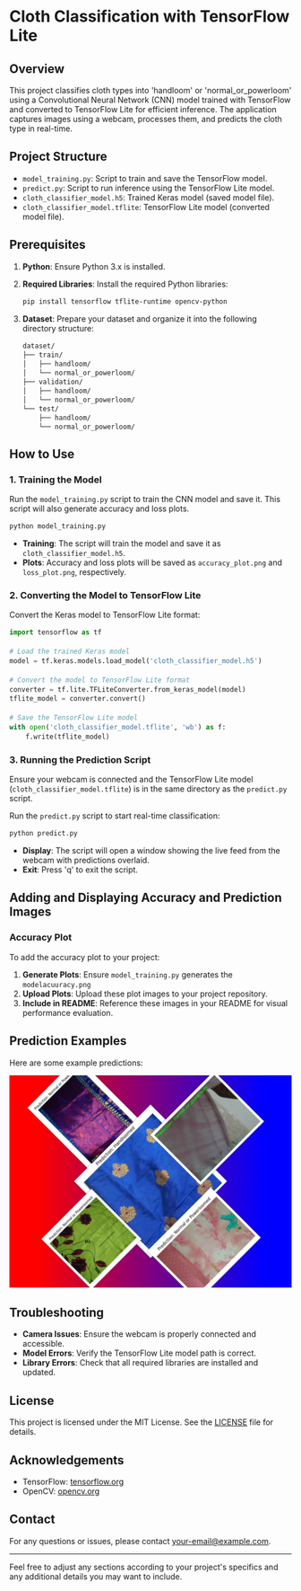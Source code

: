 # Cloth Classification with TensorFlow Lite

## Overview

This project classifies cloth types into 'handloom' or 'normal_or_powerloom' using a Convolutional Neural Network (CNN) model trained with TensorFlow and converted to TensorFlow Lite for efficient inference. The application captures images using a webcam, processes them, and predicts the cloth type in real-time.

## Project Structure

- `model_training.py`: Script to train and save the TensorFlow model.
- `predict.py`: Script to run inference using the TensorFlow Lite model.
- `cloth_classifier_model.h5`: Trained Keras model (saved model file).
- `cloth_classifier_model.tflite`: TensorFlow Lite model (converted model file).


## Prerequisites

1. **Python**: Ensure Python 3.x is installed.
2. **Required Libraries**: Install the required Python libraries:

    ```bash
    pip install tensorflow tflite-runtime opencv-python
    ```

3. **Dataset**: Prepare your dataset and organize it into the following directory structure:
    ```
    dataset/
    ├── train/
    │   ├── handloom/
    │   └── normal_or_powerloom/
    ├── validation/
    │   ├── handloom/
    │   └── normal_or_powerloom/
    └── test/
        ├── handloom/
        └── normal_or_powerloom/
    ```

## How to Use

### 1. Training the Model

Run the `model_training.py` script to train the CNN model and save it. This script will also generate accuracy and loss plots.

```bash
python model_training.py
```

- **Training**: The script will train the model and save it as `cloth_classifier_model.h5`.
- **Plots**: Accuracy and loss plots will be saved as `accuracy_plot.png` and `loss_plot.png`, respectively.

### 2. Converting the Model to TensorFlow Lite

Convert the Keras model to TensorFlow Lite format:

```python
import tensorflow as tf

# Load the trained Keras model
model = tf.keras.models.load_model('cloth_classifier_model.h5')

# Convert the model to TensorFlow Lite format
converter = tf.lite.TFLiteConverter.from_keras_model(model)
tflite_model = converter.convert()

# Save the TensorFlow Lite model
with open('cloth_classifier_model.tflite', 'wb') as f:
    f.write(tflite_model)
```

### 3. Running the Prediction Script

Ensure your webcam is connected and the TensorFlow Lite model (`cloth_classifier_model.tflite`) is in the same directory as the `predict.py` script.

Run the `predict.py` script to start real-time classification:

```bash
python predict.py
```

- **Display**: The script will open a window showing the live feed from the webcam with predictions overlaid.
- **Exit**: Press 'q' to exit the script.

## Adding and Displaying Accuracy and Prediction Images

### Accuracy Plot

To add the accuracy plot to your project:

1. **Generate Plots**: Ensure `model_training.py` generates the `modelacuuracy.png`
2. **Upload Plots**: Upload these plot images to your project repository.
3. **Include in README**: Reference these images in your README for visual performance evaluation.

## Prediction Examples

Here are some example predictions:

![Prediction Image](predection.jpg)

## Troubleshooting

- **Camera Issues**: Ensure the webcam is properly connected and accessible.
- **Model Errors**: Verify the TensorFlow Lite model path is correct.
- **Library Errors**: Check that all required libraries are installed and updated.

## License

This project is licensed under the MIT License. See the [LICENSE](LICENSE) file for details.

## Acknowledgements

- TensorFlow: [tensorflow.org](https://www.tensorflow.org/)
- OpenCV: [opencv.org](https://opencv.org/)

## Contact

For any questions or issues, please contact [your-email@example.com](mailto:your-vishnuprasanth.a.agri44@gmail.com).

---

Feel free to adjust any sections according to your project's specifics and any additional details you may want to include.
